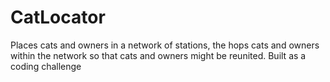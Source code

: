 # CatLocator
Places cats and owners in a network of stations, the hops cats and owners within the network so that cats and owners might be reunited.
Built as a coding challenge
